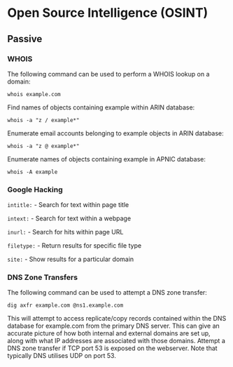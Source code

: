 # Open Source Intelligence (OSINT)

## Passive

### WHOIS

The following command can be used to perform a WHOIS lookup on a domain:

`whois example.com`

Find names of objects containing example within ARIN database:

`whois -a "z / example*"`

Enumerate email accounts belonging to example objects in ARIN database:

`whois -a "z @ example*"`

Enumerate names of objects containing example in APNIC database:

`whois -A example`



### Google Hacking

`intitle:`  - Search for text within page title

`intext:`   - Search for text within a webpage

`inurl:`    - Search for hits within page URL

`filetype:` - Return results for specific file type

`site:`     - Show results for a particular domain


### DNS Zone Transfers

The following command can be used to attempt a DNS zone transfer:

`dig axfr example.com @ns1.example.com`

This will attempt to access replicate/copy records contained within the DNS database for example.com from the primary DNS server.  This can give an accurate picture of how both internal and external domains are set up, along with what IP addresses are associated with those domains.  Attempt a DNS zone transfer if TCP port 53 is exposed on the webserver.  Note that typically DNS utilises UDP on port 53.


